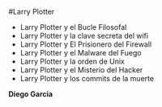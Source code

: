#Larry Plotter

* Larry Plotter y el Bucle Filosofal
* Larry Plotter y la clave secreta del wifi
* Larry Plotter y El Prisionero del Firewall
* Larry Plotter y el Malware del Fuego
* Larry Plotter y la orden de Unix
* Larry Plotter y el Misterio del Hacker
* Larry Plotter y los commits de la muerte

**Diego Garcia**
